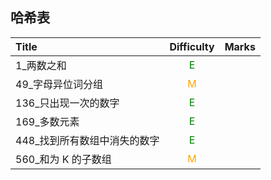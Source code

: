 ## 哈希表

| Title                        |         Difficulty          | Marks |
| :--------------------------- | :-------------------------: | :---: |
| 1_两数之和                   | <font color=green>E</font>  |       |
| 49_字母异位词分组            | <font color=orange>M</font> |       |
| 136_只出现一次的数字         | <font color=green>E</font>  |       |
| 169_多数元素                 | <font color=green>E</font>  |       |
| 448_找到所有数组中消失的数字 | <font color=green>E</font>  |       |
| 560_和为 K 的子数组          | <font color=orange>M</font> |       |
